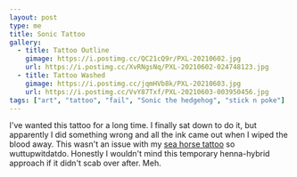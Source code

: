 ```yaml
---
layout: post
type: me
title: Sonic Tattoo
gallery:
  - title: Tattoo Outline
    gimage: https://i.postimg.cc/QC21cQ9r/PXL-20210602.jpg
    url: https://i.postimg.cc/XvRNgsNq/PXL-20210602-024748123.jpg
  - title: Tattoo Washed
    gimage: https://i.postimg.cc/jqmHVb8k/PXL-20210603.jpg
    url: https://i.postimg.cc/VvY87Txf/PXL-20210603-003950456.jpg
tags: ["art", "tattoo", "fail", "Sonic the hedgehog", "stick n poke"]
---
```

I've wanted this tattoo for a long time.  I finally sat down to do it, but apparently I did something wrong and all the ink came out when I wiped the blood away.  This wasn't an issue with my [sea horse tattoo](https://saturdayxiii.github.io/2015/10/27/Scarification-is-hard-I/) so wuttupwitdatdo.  Honestly I wouldn't mind this temporary henna-hybrid approach if it didn't scab over after.  Meh.
